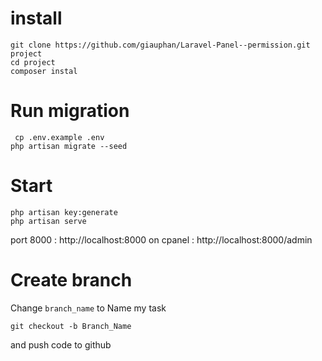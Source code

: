 # install 
```
git clone https://github.com/giauphan/Laravel-Panel--permission.git project
cd project
composer instal
```

# Run migration
```
 cp .env.example .env
php artisan migrate --seed
```

# Start 
```
php artisan key:generate
php artisan serve
```

port 8000 : http://localhost:8000
on cpanel : http://localhost:8000/admin 

# Create branch
Change ``branch_name`` to Name my task

```
git checkout -b Branch_Name
```

and push code to github

